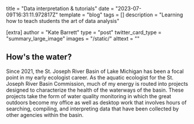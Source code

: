 title = "Data interpretation & tutorials"
date = "2023-07-09T16:31:11.972817Z"
template = "blog"
tags = []
description = "Learning how to teach students the art of data analysis"

[extra]
author = "Kate Barrett"
type = "post"
twitter_card_type = "summary_large_image" 
images = "/static/"
alttext = ""

## How's the water?

Since 2021, the St. Joseph River Basin of Lake Michigan has been a focal point in my early ecologist career. As the aquatic ecologist for the St. Joseph River Basin Commission, much of my energy is routed into projects designed to characterize the health of the waterways of the basin. These projects take the form of water quality monitoring in which the great outdoors become my office as well as desktop work that involves hours of searching, compiling, and interpreting data that have been collected by other agencies within the basin.